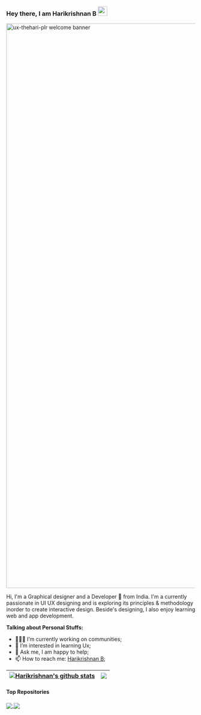 ### Hey there, I am Harikrishnan B <img src="https://media.giphy.com/media/hvRJCLFzcasrR4ia7z/giphy.gif" width="25px"> 

<img width="1500" alt="ux-thehari-plr welcome banner" src="https://user-images.githubusercontent.com/72938167/196025441-68ee8554-c266-4d2a-8f93-e350d6b77b7b.png">

Hi, I'm a Graphical designer and a Developer 🚀 from India. I'm a currently passionate in UI UX designing and is exploring its principles & methodology inorder to create interactive design. Beside's designing, I also enjoy learning web and app development.


  
**Talking about Personal Stuffs:**

- 👨🏽‍💻 I’m currently working on communities;
- 🌱 I’m interested in learning Ux; 
- 💬 Ask me, I am happy to help;
- 📫 How to reach me: [Harikrishnan B](https://www.linkedin.com/in/harikrishnan-b-52229618b);


| <a href="https://github.com/ux-the-hari/github-readme-stats"><img align="center" src="https://github-readme-stats.vercel.app/api?username=ux-thehari-plr&show_icons=true&include_all_commits=true&theme=buefy&hide_border=true" alt="Harikrishnan's github stats" /></a> | <a href="https://github.com/ux-thehari-plr/github-readme-stats"><img align="center" src="https://github-readme-stats.vercel.app/api/top-langs/?username=ux-thehari-plr&layout=compact&theme=buefy&hide_border=true" /></a> |
| ------------- | ------------- |

#### Top Repositories


<a href="https://github.com/ux-thehari-plr/github-readme-stats">
  <img align="center" src="https://github-readme-stats.vercel.app/api/pin/?username=anuraghazra&repo=github-readme-stats&theme=buefy" />
</a>
<a href="https://github.com/ux-thehari-plr/ux-thehari-plr.github.io">
  <img align="center" src="https://github-readme-stats.vercel.app/api/pin/?username=ux-thehari-plr&repo=ux-thehari-plr.github.io&theme=buefy" />
</a>


